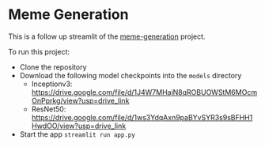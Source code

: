 # Meme Generation

This is a follow up streamlit of the [meme-generation](https://github.com/sakshi1989/meme-generation) project.

To run this project:
* Clone the repository
* Download the following model checkpoints into the `models` directory
    * Inceptionv3: https://drive.google.com/file/d/1J4W7MHajN8qROBUOWStM6MOcmOnPprkg/view?usp=drive_link
    * ResNet50: https://drive.google.com/file/d/1ws3YdqAxn9paBYvSYR3s9sBFHH1HwdOO/view?usp=drive_link
* Start the app `streamlit run app.py`